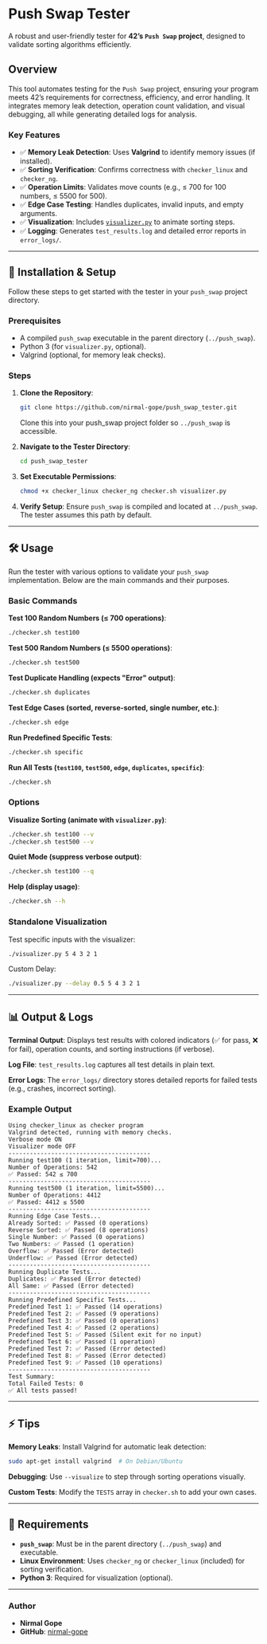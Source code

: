 # Push Swap Tester

A robust and user-friendly tester for **42’s `Push Swap` project**, designed to validate sorting algorithms efficiently.

## Overview

This tool automates testing for the `Push Swap` project, ensuring your program meets 42’s requirements for correctness, efficiency, and error handling. It integrates memory leak detection, operation count validation, and visual debugging, all while generating detailed logs for analysis.

### Key Features
- ✅ **Memory Leak Detection**: Uses **Valgrind** to identify memory issues (if installed).
- ✅ **Sorting Verification**: Confirms correctness with `checker_linux` and `checker_ng`.
- ✅ **Operation Limits**: Validates move counts (e.g., ≤ 700 for 100 numbers, ≤ 5500 for 500).
- ✅ **Edge Case Testing**: Handles duplicates, invalid inputs, and empty arguments.
- ✅ **Visualization**: Includes [`visualizer.py`](./visualizer.py) to animate sorting steps.
- ✅ **Logging**: Generates `test_results.log` and detailed error reports in `error_logs/`.

---

## 🚀 Installation & Setup

Follow these steps to get started with the tester in your `push_swap` project directory.

### Prerequisites
- A compiled `push_swap` executable in the parent directory (`../push_swap`).
- Python 3 (for `visualizer.py`, optional).
- Valgrind (optional, for memory leak checks).

### Steps
1. **Clone the Repository**:
   ```bash
   git clone https://github.com/nirmal-gope/push_swap_tester.git
   ```
   Clone this into your push_swap project folder so `../push_swap` is accessible.

2. **Navigate to the Tester Directory**:
   ```bash
   cd push_swap_tester
   ```

3. **Set Executable Permissions**:
   ```bash
   chmod +x checker_linux checker_ng checker.sh visualizer.py
   ```

4. **Verify Setup**: Ensure `push_swap` is compiled and located at `../push_swap`. The tester assumes this path by default.

---

## 🛠️ Usage

Run the tester with various options to validate your `push_swap` implementation. Below are the main commands and their purposes.

### Basic Commands

**Test 100 Random Numbers (≤ 700 operations)**:
```bash
./checker.sh test100
```

**Test 500 Random Numbers (≤ 5500 operations)**:
```bash
./checker.sh test500
```

**Test Duplicate Handling (expects "Error" output)**:
```bash
./checker.sh duplicates
```

**Test Edge Cases (sorted, reverse-sorted, single number, etc.)**:
```bash
./checker.sh edge
```

**Run Predefined Specific Tests**:
```bash
./checker.sh specific
```

**Run All Tests (`test100`, `test500`, `edge`, `duplicates`, `specific`)**:
```bash
./checker.sh
```

### Options

**Visualize Sorting (animate with `visualizer.py`)**:
```bash
./checker.sh test100 --v
./checker.sh test500 --v
```

**Quiet Mode (suppress verbose output)**:
```bash
./checker.sh test100 --q
```

**Help (display usage)**:
```bash
./checker.sh --h
```

### Standalone Visualization

Test specific inputs with the visualizer:
```bash
./visualizer.py 5 4 3 2 1
```
Custom Delay:
```bash
./visualizer.py --delay 0.5 5 4 3 2 1
```
---

## 📊 Output & Logs

**Terminal Output**: Displays test results with colored indicators (✅ for pass, ❌ for fail), operation counts, and sorting instructions (if verbose).

**Log File**: `test_results.log` captures all test details in plain text.

**Error Logs**: The `error_logs/` directory stores detailed reports for failed tests (e.g., crashes, incorrect sorting).

### Example Output

```
Using checker_linux as checker program
Valgrind detected, running with memory checks.
Verbose mode ON
Visualizer mode OFF
----------------------------------------
Running test100 (1 iteration, limit=700)...
Number of Operations: 542
✅ Passed: 542 ≤ 700
----------------------------------------
Running test500 (1 iteration, limit=5500)...
Number of Operations: 4412
✅ Passed: 4412 ≤ 5500
----------------------------------------
Running Edge Case Tests...
Already Sorted: ✅ Passed (0 operations)
Reverse Sorted: ✅ Passed (8 operations)
Single Number: ✅ Passed (0 operations)
Two Numbers: ✅ Passed (1 operation)
Overflow: ✅ Passed (Error detected)
Underflow: ✅ Passed (Error detected)
----------------------------------------
Running Duplicate Tests...
Duplicates: ✅ Passed (Error detected)
All Same: ✅ Passed (Error detected)
----------------------------------------
Running Predefined Specific Tests...
Predefined Test 1: ✅ Passed (14 operations)
Predefined Test 2: ✅ Passed (9 operations)
Predefined Test 3: ✅ Passed (0 operations)
Predefined Test 4: ✅ Passed (2 operations)
Predefined Test 5: ✅ Passed (Silent exit for no input)
Predefined Test 6: ✅ Passed (1 operation)
Predefined Test 7: ✅ Passed (Error detected)
Predefined Test 8: ✅ Passed (Error detected)
Predefined Test 9: ✅ Passed (10 operations)
----------------------------------------
Test Summary:
Total Failed Tests: 0
✅ All tests passed!
```

---

## ⚡ Tips

**Memory Leaks**: Install Valgrind for automatic leak detection:
```bash
sudo apt-get install valgrind  # On Debian/Ubuntu
```

**Debugging**: Use `--visualize` to step through sorting operations visually.

**Custom Tests**: Modify the `TESTS` array in `checker.sh` to add your own cases.

---

## 📝 Requirements

- **`push_swap`**: Must be in the parent directory (`../push_swap`) and executable.
- **Linux Environment**: Uses `checker_ng` or `checker_linux` (included) for sorting verification.
- **Python 3**: Required for visualization (optional).

---

### Author
- **Nirmal Gope**
- **GitHub**: [nirmal-gope](https://github.com/nirmal-gope)
